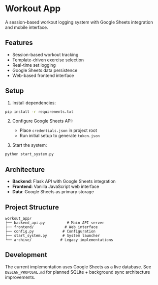 # Workout App

A session-based workout logging system with Google Sheets integration and mobile interface.

## Features

- Session-based workout tracking
- Template-driven exercise selection
- Real-time set logging
- Google Sheets data persistence
- Web-based frontend interface

## Setup

1. Install dependencies:
```bash
pip install -r requirements.txt
```

2. Configure Google Sheets API:
   - Place `credentials.json` in project root
   - Run initial setup to generate `token.json`

3. Start the system:
```bash
python start_system.py
```

## Architecture

- **Backend**: Flask API with Google Sheets integration
- **Frontend**: Vanilla JavaScript web interface
- **Data**: Google Sheets as primary storage

## Project Structure

```
workout_app/
├── backend_api.py          # Main API server
├── frontend/              # Web interface
├── config.py             # Configuration
├── start_system.py       # System launcher
└── archive/             # Legacy implementations
```

## Development

The current implementation uses Google Sheets as a live database. See `DESIGN_PROPOSAL.md` for planned SQLite + background sync architecture improvements.